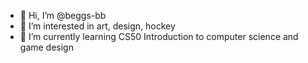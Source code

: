 - 👋 Hi, I’m @beggs-bb
- 👀 I’m interested in art, design, hockey
- 🌱 I’m currently learning CS50 Introduction to computer science and game design


<!---
beggs-bb/beggs-bb is a ✨ special ✨ repository because its `README.md` (this file) appears on your GitHub profile.
You can click the Preview link to take a look at your changes.
--->
